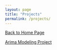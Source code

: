 ```yaml
---
layout: page
title: "Projects"
permalink: /projects/
---
```


[Back to Home Page](https://kdfullington.github.io/kdfullington_portfolio/)


[Arima Modeling Project](./arima_modeling.md)
<!--  -->
<!-- [Covid-19 Unemployment Project](pages/projects/covid_unemployment.md) -->

<!-- [Game Attendance](pages/dodgers_attendance.md) -->
<!--  -->
<!-- [Web Scraping Dog Breeds](pages/dog_breed_scraping.md) -->
<!--  -->
<!-- [KMeans Clustering Health Data](pages/kmeans_health.md) -->
<!--  -->
<!-- [Muddy Paws Rescue Predictions](pages/muddy_paws.md) -->
<!--  -->
<!-- [Classifying Handwritten Numbers](pages/number_image_class.md) -->
<!--  -->
<!-- [Working with Petfinder API](pages/petfinder_api.md) -->
<!--  -->
<!-- [Predicting Miles per Gallon](pages/predicting_mpg.md) -->
<!--  -->
<!-- [Movie Review Text Analysis](pages/text_analysis_movie_reviews.md) -->
<!--  -->
<!-- [Weather Lookup Program](pages/weather_lookup.md) -->

